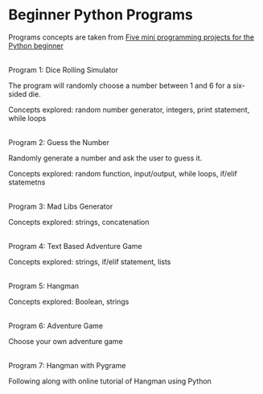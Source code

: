# Beginner Python Programs

Programs concepts are taken from [Five mini programming projects for the Python beginner](https://knightlab.northwestern.edu/2014/06/05/five-mini-programming-projects-for-the-python-beginner/)


</br>
Program 1: Dice Rolling Simulator 

The program will randomly choose a number between 1 and 6 for a six-sided die.

Concepts explored: random number generator, integers, print statement, while loops


</br>
Program 2: Guess the Number 

Randomly generate a number and ask the user to guess it. 

Concepts explored: random function, input/output, while loops, if/elif statemetns 


</br>
Program 3: Mad Libs Generator

Concepts explored: strings, concatenation 


</br>
Program 4: Text Based Adventure Game 

Concepts explored: strings, if/elif statement, lists


</br>
Program 5: Hangman 

Concepts explored: Boolean, strings 


</br>
Program 6: Adventure Game

Choose your own adventure game 


</br>
Program 7: Hangman with Pygrame 

Following along with online tutorial of Hangman using Python
